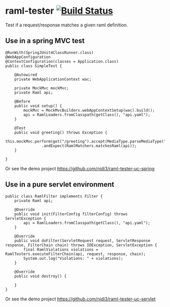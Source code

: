 raml-tester [![Build Status](https://travis-ci.org/nidi3/raml-tester.svg?branch=master)](https://travis-ci.org/nidi3/raml-tester)
===========

Test if a request/response matches a given raml definition.

Use in a spring MVC test
------------------------
```
@RunWith(SpringJUnit4ClassRunner.class)
@WebAppConfiguration
@ContextConfiguration(classes = Application.class)
public class SimpleTest {

    @Autowired
    private WebApplicationContext wac;

    private MockMvc mockMvc;
    private Raml api;

    @Before
    public void setup() {
        mockMvc = MockMvcBuilders.webAppContextSetup(wac).build();
        api = RamlLoaders.fromClasspath(getClass(), "api.yaml");
    }

    @Test
    public void greeting() throws Exception {
        this.mockMvc.perform(get("/greeting").accept(MediaType.parseMediaType("application/json")))
                .andExpect(RamlMatchers.matchesRaml(api));
    }

}
```
Or see the demo project https://github.com/nidi3/raml-tester-uc-spring


Use in a pure servlet environment
---------------------------------
```
public class RamlFilter implements Filter {
    private Raml api;

    @Override
    public void init(FilterConfig filterConfig) throws ServletException {
        api = RamlLoaders.fromClasspath(getClass(), "api.yaml");
    }

    @Override
    public void doFilter(ServletRequest request, ServletResponse response, FilterChain chain) throws IOException, ServletException {
        final RamlViolations violations = RamlTesters.executeFilterChain(api, request, response, chain);
        System.out.log("Violations: " + violations);
    }

    @Override
    public void destroy() {

    }
}

```
Or see the demo project https://github.com/nidi3/raml-tester-uc-servlet